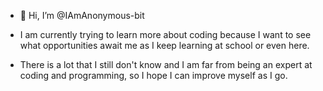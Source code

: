 - 👋 Hi, I’m @IAmAnonymous-bit

- I am currently trying to learn more about coding because I want to see what opportunities await me as I keep learning at school or even here.
- There is a lot that I still don't know and I am far from being an expert at coding and programming, so I hope I can improve myself as I go.
